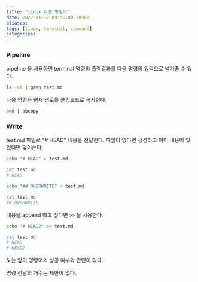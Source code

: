 ```yaml
---
title: "linux 다중 명령어"
date: 2022-11-17 09:56:00 +0900
aliases: 
tags: [linux, terminal, command]
categories: 
---
```


### Pipeline

pipeline 을 사용하면 terminal 명령의 출력결과를 다음 명령의 입력으로 넘겨줄 수 있다.

```bash
ls -al | grep test.md
```

다음 명령은 현재 경로를 클립보드로 복사한다.

```bash
pwd | pbcopy
```

### Write

test.md 파일로 "# HEAD" 내용을 전달한다. 파일이 없다면 생성하고 이미 내용이 있었다면 덮어쓴다.

```bash
echo "# HEAD" > test.md
```

```bash
cat test.md
# HEAD
```

```bash
echo "## OVERWRITE" > test.md
```

```bash
cat test.md
## OVERWRITE
```

내용을 append 하고 싶다면 `>>` 을 사용한다.

```bash
echo "# HEAD2" >> test.md
```

```bash
cat test.md
# HEAD
# HEAD2
```

& 는 앞의 명령어의 성공 여부와 관련이 있다.

명령 전달의 개수는 제한이 없다.